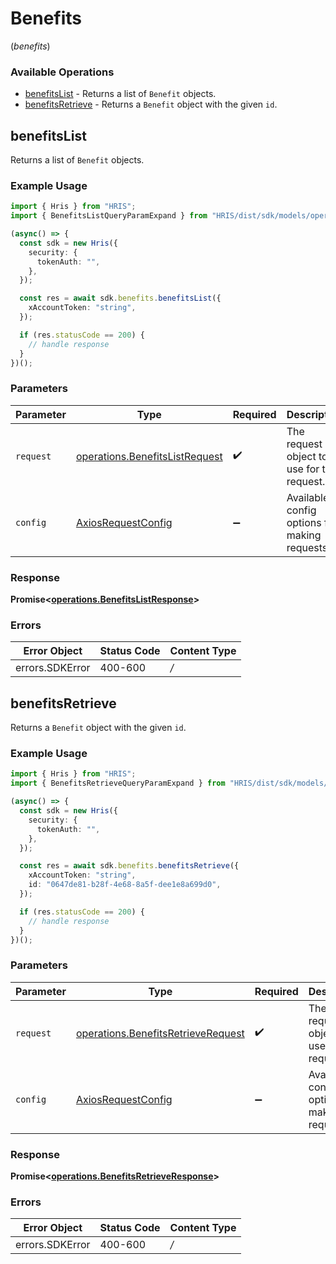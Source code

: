 # Benefits
(*benefits*)

### Available Operations

* [benefitsList](#benefitslist) - Returns a list of `Benefit` objects.
* [benefitsRetrieve](#benefitsretrieve) - Returns a `Benefit` object with the given `id`.

## benefitsList

Returns a list of `Benefit` objects.

### Example Usage

```typescript
import { Hris } from "HRIS";
import { BenefitsListQueryParamExpand } from "HRIS/dist/sdk/models/operations";

(async() => {
  const sdk = new Hris({
    security: {
      tokenAuth: "",
    },
  });

  const res = await sdk.benefits.benefitsList({
    xAccountToken: "string",
  });

  if (res.statusCode == 200) {
    // handle response
  }
})();
```

### Parameters

| Parameter                                                                            | Type                                                                                 | Required                                                                             | Description                                                                          |
| ------------------------------------------------------------------------------------ | ------------------------------------------------------------------------------------ | ------------------------------------------------------------------------------------ | ------------------------------------------------------------------------------------ |
| `request`                                                                            | [operations.BenefitsListRequest](../../sdk/models/operations/benefitslistrequest.md) | :heavy_check_mark:                                                                   | The request object to use for the request.                                           |
| `config`                                                                             | [AxiosRequestConfig](https://axios-http.com/docs/req_config)                         | :heavy_minus_sign:                                                                   | Available config options for making requests.                                        |


### Response

**Promise<[operations.BenefitsListResponse](../../sdk/models/operations/benefitslistresponse.md)>**
### Errors

| Error Object    | Status Code     | Content Type    |
| --------------- | --------------- | --------------- |
| errors.SDKError | 400-600         | */*             |

## benefitsRetrieve

Returns a `Benefit` object with the given `id`.

### Example Usage

```typescript
import { Hris } from "HRIS";
import { BenefitsRetrieveQueryParamExpand } from "HRIS/dist/sdk/models/operations";

(async() => {
  const sdk = new Hris({
    security: {
      tokenAuth: "",
    },
  });

  const res = await sdk.benefits.benefitsRetrieve({
    xAccountToken: "string",
    id: "0647de81-b28f-4e68-8a5f-dee1e8a699d0",
  });

  if (res.statusCode == 200) {
    // handle response
  }
})();
```

### Parameters

| Parameter                                                                                    | Type                                                                                         | Required                                                                                     | Description                                                                                  |
| -------------------------------------------------------------------------------------------- | -------------------------------------------------------------------------------------------- | -------------------------------------------------------------------------------------------- | -------------------------------------------------------------------------------------------- |
| `request`                                                                                    | [operations.BenefitsRetrieveRequest](../../sdk/models/operations/benefitsretrieverequest.md) | :heavy_check_mark:                                                                           | The request object to use for the request.                                                   |
| `config`                                                                                     | [AxiosRequestConfig](https://axios-http.com/docs/req_config)                                 | :heavy_minus_sign:                                                                           | Available config options for making requests.                                                |


### Response

**Promise<[operations.BenefitsRetrieveResponse](../../sdk/models/operations/benefitsretrieveresponse.md)>**
### Errors

| Error Object    | Status Code     | Content Type    |
| --------------- | --------------- | --------------- |
| errors.SDKError | 400-600         | */*             |
